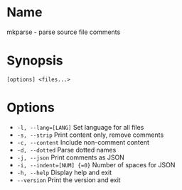 # Name

mkparse - parse source file comments

# Synopsis

```
[options] <files...>
```

# Options

* `-l, --lang=[LANG]` Set language for all files
* `-s, --strip` Print content only, remove comments
* `-c, --content` Include non-comment content
* `-d, --dotted` Parse dotted names
* `-j, --json` Print comments as JSON
* `-i, --indent=[NUM] {=0}` Number of spaces for JSON
* `-h, --help` Display help and exit
* `--version` Print the version and exit

